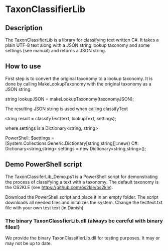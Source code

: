 # TaxonClassifierLib

## Description
The TaxonClassifierLib is a library for classifying text written C#. It takes a plain UTF-8 text along with a JSON string lookup taxonomy and some settings (see manual) and returns a JSON string.


## How to use

First step is to convert the original taxonomy to a lookup taxonomy. It is done by calling MakeLookupTaxonomy with the original taxonomy as a JSON string.

   string lookupJSON = makeLookupTaxonomy(taxonomyJSON);

The resulting JSON string is used when calling classifyText

   string result = classifyText(text, lookupText, settings);

where settings is a Dictionary<string, string>

   PowerShell: $settings = [System.Collections.Generic.Dictionary[string,string]]::new()
   C#: Dictionary<string,string> settings = new Dictionary<string,string>();

## Demo PowerShell script
The TaxonClassiferLib_Demo.ps1 is a PowerShell script for demonstrating the process of classifying a text with a taxonomy. The default taxonomy is the OS2KLE (see https://github.com/os2kle/os2kle).

Download the PowerShell script and place it in an empty folder. The script downloads all needed files and initalizes the system. Change the testtext.txt file with your own test text (in Danish).

### The binary TaxonClassfierLib.dll (always be careful with binary files!)
We provide the binary TaxonClassifierLib.dll for testing purposes. It may or may not be up to date.
